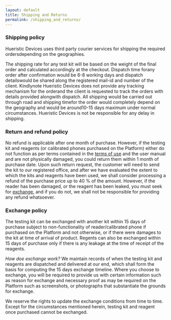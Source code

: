 ```yaml
---
layout: default
title: Shipping and Returns
permalink: /shipping_and_returns/
---
```


### Shipping policy

Hueristic Devices uses third party courier services for shipping the required ordersdepending on the geographies. 

The shipping rate for any test kit will be based on the weight of the final order and calculated accordingly at the checkout. Dispatch time forany order after confirmation would be 6-8 working days and dispatch detailswould be shared along the registered mail-id and number of the client. Kindlynote Hueristic Devices does not provide any tracking mechanism for the orderand the client is requested to track the orders with details provided alongwith dispatch. All shipping would be carried out through road and shipping timefor the order would completely depend on the geography and would be around10-15 days maximum under normal circumstances. Hueristic Devices is not be responsible for any delay in shipping.


### Return and refund policy

No refund is applicable after one month of purchase. However, if the testing kit and reagents (or calibrated phones purchased on the Platform) either do not function as per terms contained in the [terms of use](terms_of_use.md) and the user manual and are not physically damaged, you could return them within 1 month of purchase date. Upon such return request, the customer will need to send the kit to our registered office, and after we have evaluated the extent to which the kits and reagents have been used, we shall consider processing a refund of the purchase price up to 40 % of the amount. However, if the reader has been damaged, or the reagent has been leaked, you must seek for [exchange](#1), and if you do not, we shall not be responsible for providing any refund whatsoever.


### <a name="1">Exchange policy</a>

The testing kit can be exchanged with another kit within 15 days of purchase subject to non-functionality of reader/calibrated phone if purchased on the Platform and not otherwise, or if there were damages to the kit at time of arrival of product. Regents can also be exchanged within 15 days of purchase only if there is any leakage at the time of receipt of the reagents. 

_How doe exchange work?_ We maintain records of when the testing kit and reagents are dispatched and delivered at our end, which shall form the basis for computing the 15 days exchange timeline. Where you choose to exchange, you will be required to provide us with certain information such as reason for exchange and necessary proof as may be required on the Platform such as screenshots, or photographs that substantiate the grounds for exchange. 

We reserve the rights to update the exchange conditions from time to time. Except for the circumstances mentioned herein, testing kit and reagent once purchased cannot be exchanged. 
